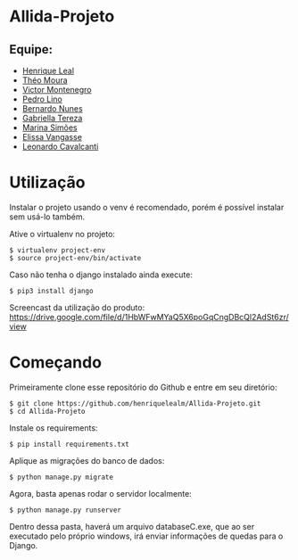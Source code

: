 # Allida-Projeto
## Equipe:
* [Henrique Leal](https://www.linkedin.com/in/henrique-leal-b24172234/)
* [Théo Moura](https://www.linkedin.com/in/theo-moura-011662232/)
* [Victor Montenegro](https://www.linkedin.com/in/victor-montenegro-833599234/)
* [Pedro Lino](https://www.linkedin.com/in/pedro-lino-4ab6621a1/)
* [Bernardo Nunes]()
* [Gabriella Tereza](https://www.linkedin.com/in/gabriella-bortolini-0508ba237/)
* [Marina Simões]()
* [Elissa Vangasse]()
* [Leonardo Cavalcanti]()
# Utilização

Instalar o projeto usando o venv é recomendado, porém é possível instalar sem usá-lo também.

Ative o virtualenv no projeto:

    $ virtualenv project-env
    $ source project-env/bin/activate

Caso não tenha o django instalado ainda execute:

    $ pip3 install django
    
Screencast da utilização do produto: https://drive.google.com/file/d/1HbWFwMYaQ5X6poGqCngDBcQl2AdSt6zr/view

# Começando

Primeiramente clone esse repositório do Github e entre em seu diretório:

    $ git clone https://github.com/henriquelealm/Allida-Projeto.git
    $ cd Allida-Projeto
    
Instale os requirements:

    $ pip install requirements.txt
    
    
Aplique as migrações do banco de dados:

    $ python manage.py migrate
    

Agora, basta apenas rodar o servidor localmente:

    $ python manage.py runserver

Dentro dessa pasta, haverá um arquivo databaseC.exe, que ao ser executado pelo próprio windows, irá enviar informações de quedas para o Django.
